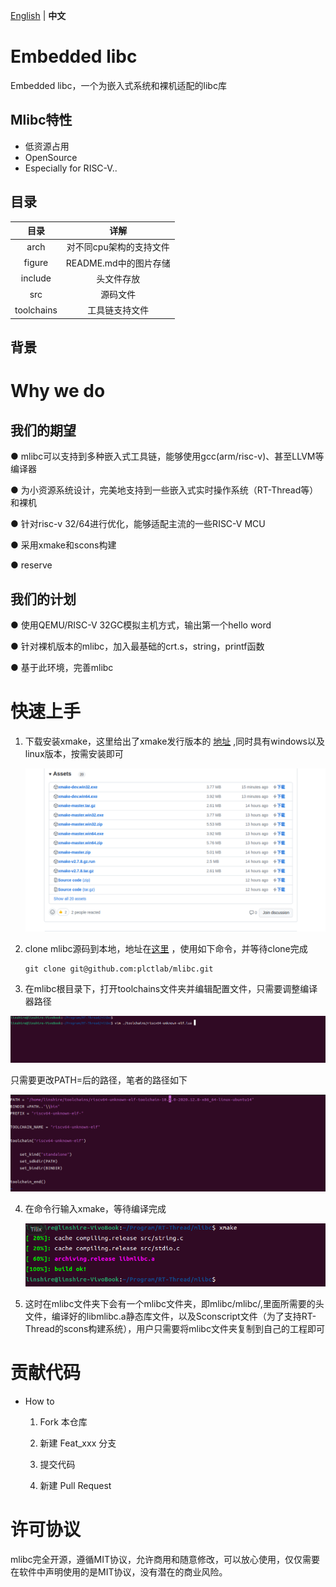 [English](README.md) | **中文** 

# Embedded libc 

Embedded libc，一个为嵌入式系统和裸机适配的libc库

## Mlibc特性

+ 低资源占用
+ OpenSource
+ Especially for RISC-V..

## 目录

|    目录    |          详解           |
| :--------: | :---------------------: |
|    arch    | 对不同cpu架构的支持文件 |
|   figure   |  README.md中的图片存储  |
|  include   |       头文件存放        |
|    src     |        源码文件         |
| toolchains |     工具链支持文件      |



## 背景



# Why we do

## 我们的期望

 ● mlibc可以支持到多种嵌入式工具链，能够使用gcc(arm/risc-v)、甚至LLVM等编译器

● 为小资源系统设计，完美地支持到一些嵌入式实时操作系统（RT-Thread等）和裸机

● 针对risc-v 32/64进行优化，能够适配主流的一些RISC-V MCU

● 采用xmake和scons构建

● reserve



## 我们的计划



● 使用QEMU/RISC-V 32GC模拟主机方式，输出第一个hello word

● 针对裸机版本的mlibc，加入最基础的crt.s，string，printf函数

● 基于此环境，完善mlibc



# 快速上手

1. 下载安装xmake，这里给出了xmake发行版本的 [地址](https://github.com/xmake-io/xmake/releases) ,同时具有windows以及linux版本，按需安装即可

   <img src="./figure/image-20230406125053802.png" alt="image-20230406125053802" style="zoom:50%;" />

2. clone mlibc源码到本地，地址在[这里](https://github.com/plctlab/mlibc) ，使用如下命令，并等待clone完成

    

   ```
   git clone git@github.com:plctlab/mlibc.git
   ```

   

3. 在mlibc根目录下，打开toolchains文件夹并编辑配置文件，只需要调整编译器路径

<img src="./figure/image-20230406125814045.png" alt="image-20230406125814045" style="zoom:50%;" />

只需要更改PATH=后的路径，笔者的路径如下

<img src="./figure/image-20230406130127472.png" alt="image-20230406130127472" style="zoom:50%;" />

4. 在命令行输入xmake，等待编译完成

   ![image-20230406130336100](.//figure/image-20230406130336100.png)

5. 这时在mlibc文件夹下会有一个mlibc文件夹，即mlibc/mlibc/,里面所需要的头文件，编译好的libmlibc.a静态库文件，以及Sconscript文件（为了支持RT-Thread的scons构建系统），用户只需要将mlibc文件夹复制到自己的工程即可



# 贡献代码

+ How to

  1. Fork 本仓库

  1. 新建 Feat_xxx 分支

  1. 提交代码

  1. 新建 Pull Request





# 许可协议

mlibc完全开源，遵循MIT协议，允许商用和随意修改，可以放心使用，仅仅需要在软件中声明使用的是MIT协议，没有潜在的商业风险。



